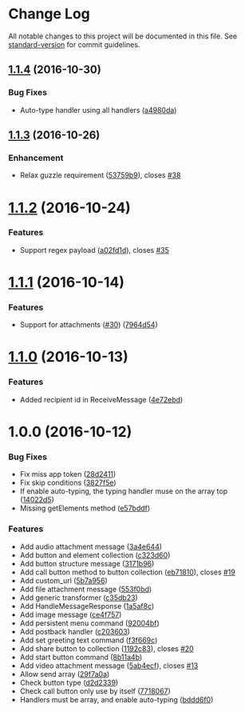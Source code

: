 # Change Log

All notable changes to this project will be documented in this file. See [standard-version](https://github.com/conventional-changelog/standard-version) for commit guidelines.

<a name="1.1.4"></a>
## [1.1.4](https://github.com/CasperLaiTW/laravel-fb-messenger/compare/v1.1.3...v1.1.4) (2016-10-30)


### Bug Fixes

* Auto-type handler using all handlers ([a4980da](https://github.com/CasperLaiTW/laravel-fb-messenger/commit/a4980da))



<a name="1.1.3"></a>
## [1.1.3](https://github.com/CasperLaiTW/laravel-fb-messenger/compare/v1.1.2...v1.1.3) (2016-10-26)

### Enhancement

* Relax guzzle requirement ([53759b9](https://github.com/CasperLaiTW/laravel-fb-messenger/commit/53759b9)), closes [#38](https://github.com/CasperLaiTW/laravel-fb-messenger/issues/38)


<a name="1.1.2"></a>
# [1.1.2](https://github.com/CasperLaiTW/laravel-fb-messenger/compare/v1.1.1...v1.1.2) (2016-10-24)


### Features

* Support regex payload ([a02fd1d](https://github.com/CasperLaiTW/laravel-fb-messenger/commit/a02fd1d)), closes [#35](https://github.com/CasperLaiTW/laravel-fb-messenger/issues/35)



<a name="1.1.1"></a>
# [1.1.1](https://github.com/CasperLaiTW/laravel-fb-messenger/compare/v1.1.0...v1.1.1) (2016-10-14)


### Features

* Support for attachments ([#30](https://github.com/CasperLaiTW/laravel-fb-messenger/issues/30)) ([7964d54](https://github.com/CasperLaiTW/laravel-fb-messenger/commit/7964d54))



<a name="1.1.0"></a>
# [1.1.0](https://github.com/CasperLaiTW/laravel-fb-messenger/compare/v1.0.0...v1.1.0) (2016-10-13)


### Features

* Added recipient id in ReceiveMessage ([4e72ebd](https://github.com/CasperLaiTW/laravel-fb-messenger/commit/4e72ebd))



<a name="1.0.0"></a>
# 1.0.0 (2016-10-12)


### Bug Fixes

* Fix miss app token ([28d2411](https://github.com/CasperLaiTW/laravel-fb-messenger/commit/28d2411))
* Fix skip conditions ([3827f5e](https://github.com/CasperLaiTW/laravel-fb-messenger/commit/3827f5e))
* If enable auto-typing, the typing handler muse on the array top ([14022d5](https://github.com/CasperLaiTW/laravel-fb-messenger/commit/14022d5))
* Missing getElements method ([e57bddf](https://github.com/CasperLaiTW/laravel-fb-messenger/commit/e57bddf))


### Features

* Add audio attachment message ([3a4e644](https://github.com/CasperLaiTW/laravel-fb-messenger/commit/3a4e644))
* Add button and element collection ([c323d60](https://github.com/CasperLaiTW/laravel-fb-messenger/commit/c323d60))
* Add button structure message ([3171b96](https://github.com/CasperLaiTW/laravel-fb-messenger/commit/3171b96))
* Add call button method to button collection ([eb71810](https://github.com/CasperLaiTW/laravel-fb-messenger/commit/eb71810)), closes [#19](https://github.com/CasperLaiTW/laravel-fb-messenger/issues/19)
* Add custom_url ([5b7a956](https://github.com/CasperLaiTW/laravel-fb-messenger/commit/5b7a956))
* Add file attachment message ([553f0bd](https://github.com/CasperLaiTW/laravel-fb-messenger/commit/553f0bd))
* Add generic transformer ([c35db23](https://github.com/CasperLaiTW/laravel-fb-messenger/commit/c35db23))
* Add HandleMessageResponse ([1a5af8c](https://github.com/CasperLaiTW/laravel-fb-messenger/commit/1a5af8c))
* Add image message ([ce4f757](https://github.com/CasperLaiTW/laravel-fb-messenger/commit/ce4f757))
* Add persistent menu command ([92004bf](https://github.com/CasperLaiTW/laravel-fb-messenger/commit/92004bf))
* Add postback handler ([c203603](https://github.com/CasperLaiTW/laravel-fb-messenger/commit/c203603))
* Add set greeting text command ([f3f669c](https://github.com/CasperLaiTW/laravel-fb-messenger/commit/f3f669c))
* Add share button to collection ([1192c83](https://github.com/CasperLaiTW/laravel-fb-messenger/commit/1192c83)), closes [#20](https://github.com/CasperLaiTW/laravel-fb-messenger/issues/20)
* Add start button command ([8b11a4b](https://github.com/CasperLaiTW/laravel-fb-messenger/commit/8b11a4b))
* Add video attachment message ([5ab4ecf](https://github.com/CasperLaiTW/laravel-fb-messenger/commit/5ab4ecf)), closes [#13](https://github.com/CasperLaiTW/laravel-fb-messenger/issues/13)
* Allow send array ([29f7a0a](https://github.com/CasperLaiTW/laravel-fb-messenger/commit/29f7a0a))
* Check button type ([d2d2339](https://github.com/CasperLaiTW/laravel-fb-messenger/commit/d2d2339))
* Check call button only use by itself ([7718067](https://github.com/CasperLaiTW/laravel-fb-messenger/commit/7718067))
* Handlers must be array, and enable auto-typing ([bddd6f0](https://github.com/CasperLaiTW/laravel-fb-messenger/commit/bddd6f0))
